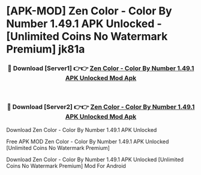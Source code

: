 # [APK-MOD] Zen Color - Color By Number 1.49.1 APK Unlocked - [Unlimited Coins No Watermark Premium] jk81a



<div align="center">
<h3>🔴 Download [Server1] 👉👉 <a href="https://momento.my/?title=Zen_Color_-_Color_By_Number_1.49.1_APK_Unlocked">Zen Color - Color By Number 1.49.1 APK Unlocked Mod Apk</a></h3><br>

<h3>🔴 Download [Server2] 👉👉 <a href="https://momento.my/?title=Zen_Color_-_Color_By_Number_1.49.1_APK_Unlocked">Zen Color - Color By Number 1.49.1 APK Unlocked Mod Apk</a></h3>
</div>



Download Zen Color - Color By Number 1.49.1 APK Unlocked 

Free APK MOD Zen Color - Color By Number 1.49.1 APK Unlocked [Unlimited Coins No Watermark Premium]

Download Zen Color - Color By Number 1.49.1 APK Unlocked [Unlimited Coins No Watermark Premium] Mod For Android
